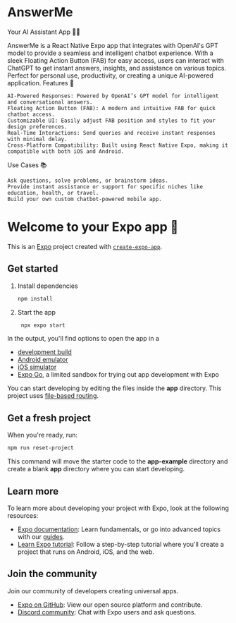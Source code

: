 # AnswerMe
Your AI Assistant App 🤖✨

AnswerMe is a React Native Expo app that integrates with OpenAI's GPT model to provide a seamless and intelligent chatbot experience. With a sleek Floating Action Button (FAB) for easy access, users can interact with ChatGPT to get instant answers, insights, and assistance on various topics. Perfect for personal use, productivity, or creating a unique AI-powered application.
Features 🚀

    AI-Powered Responses: Powered by OpenAI’s GPT model for intelligent and conversational answers.
    Floating Action Button (FAB): A modern and intuitive FAB for quick chatbot access.
    Customizable UI: Easily adjust FAB position and styles to fit your design preferences.
    Real-Time Interactions: Send queries and receive instant responses with minimal delay.
    Cross-Platform Compatibility: Built using React Native Expo, making it compatible with both iOS and Android.

Use Cases 📚

    Ask questions, solve problems, or brainstorm ideas.
    Provide instant assistance or support for specific niches like education, health, or travel.
    Build your own custom chatbot-powered mobile app.



# Welcome to your Expo app 👋

This is an [Expo](https://expo.dev) project created with [`create-expo-app`](https://www.npmjs.com/package/create-expo-app).

## Get started

1. Install dependencies

   ```bash
   npm install
   ```

2. Start the app

   ```bash
    npx expo start
   ```

In the output, you'll find options to open the app in a

- [development build](https://docs.expo.dev/develop/development-builds/introduction/)
- [Android emulator](https://docs.expo.dev/workflow/android-studio-emulator/)
- [iOS simulator](https://docs.expo.dev/workflow/ios-simulator/)
- [Expo Go](https://expo.dev/go), a limited sandbox for trying out app development with Expo

You can start developing by editing the files inside the **app** directory. This project uses [file-based routing](https://docs.expo.dev/router/introduction).

## Get a fresh project

When you're ready, run:

```bash
npm run reset-project
```

This command will move the starter code to the **app-example** directory and create a blank **app** directory where you can start developing.

## Learn more

To learn more about developing your project with Expo, look at the following resources:

- [Expo documentation](https://docs.expo.dev/): Learn fundamentals, or go into advanced topics with our [guides](https://docs.expo.dev/guides).
- [Learn Expo tutorial](https://docs.expo.dev/tutorial/introduction/): Follow a step-by-step tutorial where you'll create a project that runs on Android, iOS, and the web.

## Join the community

Join our community of developers creating universal apps.

- [Expo on GitHub](https://github.com/expo/expo): View our open source platform and contribute.
- [Discord community](https://chat.expo.dev): Chat with Expo users and ask questions.
